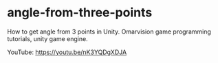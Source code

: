 # angle-from-three-points
How to get angle from 3 points in Unity. Omarvision game programming tutorials, unity game engine. 

YouTube:  https://youtu.be/nK3YQDgXDJA
